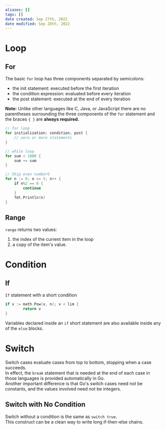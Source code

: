 ```yaml
---
aliases: []
tags: [] 
date created: Sep 27th, 2022
date modified: Sep 28th, 2022
---
```

# Loop
## For
The basic `for` loop has three components separated by semicolons:

- the init statement: executed before the first iteration
- the condition expression: evaluated before every iteration
- the post statement: executed at the end of every iteration

**Note:** Unlike other languages like C, Java, or JavaScript there are no parentheses surrounding the three components of the `for` statement and the braces `{ }` are **always required.**

```go
// for loop
for initialization; condition; post {
	// zero or more statements 
}

// while loop
for sum < 1000 {
	sum += sum
}

// Skip even numberG
for n := 0; n <= 5; n++ {
    if n%2 == 0 {
        continue
    }
    fmt.Println(n)
}
```

## Range
`range` returns two values: 
1. the index of the current item in the loop
2. a copy of the item's value.

# Condition
## If
`If` statement with a short condition

```go
if v := math.Pow(x, n); v < lim {
		return v
}
```

Variables declared inside an `if` short statement are also available inside any of the `else` blocks.

# Switch
Switch cases evaluate cases from top to bottom, stopping when a case succeeds.  
In effect, the `break` statement that is needed at the end of each case in those languages is provided automatically in Go.  
Another important difference is that Go's switch cases need not be constants, and the values involved need not be integers.

## Switch with No Condition
Switch without a condition is the same as `switch true`.  
This construct can be a clean way to write long if-then-else chains.

